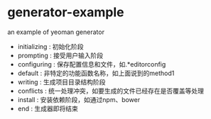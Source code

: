 # generator-example
an example of yeoman generator 

* initializing : 初始化阶段
* prompting : 接受用户输入阶段
* configuring : 保存配置信息和文件，如.*editorconfig
* default : 非特定的功能函数名称，如上面说到的method1
* writing : 生成项目目录结构阶段
* conflicts : 统一处理冲突，如要生成的文件已经存在是否覆盖等处理
* install : 安装依赖阶段，如通过npm、bower
* end : 生成器即将结束
